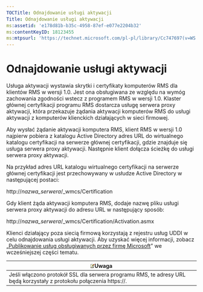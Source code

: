 ```yaml
---
TOCTitle: Odnajdowanie usługi aktywacji
Title: Odnajdowanie usługi aktywacji
ms:assetid: 'e178d81b-b35c-4958-87ef-e077e2204b32'
ms:contentKeyID: 18123455
ms:mtpsurl: 'https://technet.microsoft.com/pl-pl/library/Cc747697(v=WS.10)'
---
```


Odnajdowanie usługi aktywacji
=============================

Usługa aktywacji wystawia skrytki i certyfikaty komputerów RMS dla klientów RMS w wersji 1.0. Jest ona obsługiwana ze względu na wymóg zachowania zgodności wstecz z programem RMS w wersji 1.0. Klaster głównej certyfikacji programu RMS dostarcza usługę serwera proxy aktywacji, która przekazuje żądania aktywacji komputerów RMS do usługi aktywacji z komputerów klienckich działających w sieci firmowej.

Aby wysłać żądanie aktywacji komputera RMS, klient RMS w wersji 1.0 najpierw pobiera z katalogu Active Directory adres URL do wirtualnego katalogu certyfikacji na serwerze głównej certyfikacji, gdzie znajduje się usługa serwera proxy aktywacji. Następnie klient dołącza ścieżkę do usługi serwera proxy aktywacji.

Na przykład adres URL katalogu wirtualnego certyfikacji na serwerze głównej certyfikacji jest przechowywany w usłudze Active Directory w następującej postaci:

http://*nazwa\_serwera*/\_wmcs/Certification

Gdy klient żąda aktywacji komputera RMS, dodaje nazwę pliku usługi serwera proxy aktywacji do adresu URL w następujący sposób:

http://*nazwa\_serwera*/\_wmcs/Certification/Activation.asmx

Klienci działający poza siecią firmową korzystają z rejestru usług UDDI w celu odnajdowania usługi aktywacji. Aby uzyskać więcej informacji, zobacz „[Publikowanie usług obsługiwanych przez firmę Microsoft](https://technet.microsoft.com/7ee8cb4d-1b46-48be-8a4c-5ff6a458231a)” we wcześniejszej części tematu.

| ![](images/Cc747697.note(WS.10).gif)Uwaga                                               |
|----------------------------------------------------------------------------------------------------------------------|
| Jeśli włączono protokół SSL dla serwera programu RMS, te adresy URL będą korzystały z protokołu połączenia https://. |
